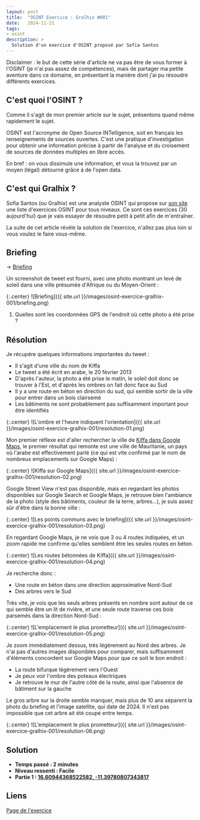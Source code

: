 ```yaml
---
layout: post
title:  "OSINT Exercice : Gralhix #001"
date:   2024-11-21
tags:
- osint
description: >
  Solution d'un exercice d'OSINT proposé par Sofia Santos
--- 
```


<aside><p>Disclaimer : le but de cette série d'article ne va pas être de vous former à l'OSINT (je n'ai pas assez de compétences), mais de partager ma petite aventure dans ce domaine, en présentant la manière dont j'ai pu résoudre différents exercices.</p></aside>

## C'est quoi l'OSINT ?

Comme il s'agit de mon premier article sur le sujet, présentons quand même rapidement le sujet. 

OSINT est l'acronyme de Open Source INTelligence, soit en français les renseignements de sources ouvertes. C'est une pratique d'investigation pour obtenir une information précise à partir de l'analyse et du croisement de sources de données multiples en libre accès. 

En bref : on vous dissimule une information, et vous la trouvez par un moyen (légal) détourné grâce à de l'open data.

## C'est qui Gralhix ?

Sofia Santos (ou Gralhix) est une analyste OSINT qui propose sur [son site](https://gralhix.com/) une liste d'exercices OSINT pour tous niveaux. Ce sont ces exercices (30 aujourd'hui) que je vais essayer de résoudre petit à petit afin de m'entraîner.

<aside><p>La suite de cet article révèle la solution de l'exercice, n'allez pas plus loin si vous voulez le faire vous-même.</p></aside>

## Briefing

→ [Briefing](https://gralhix.com/list-of-osint-exercises/osint-exercise-001/)  

Un screenshot de tweet est fourni, avec une photo montrant un levé de soleil dans une ville présumée d'Afrique ou du Moyen-Orient :

{:.center}
![Briefing]({{ site.url }}/images/osint-exercice-gralhix-001/briefing.png)

1. Quelles sont les coordonnées GPS de l'endroit où cette photo a été prise ?

## Résolution

Je récupère quelques informations importantes du tweet :
- Il s'agit d'une ville du nom de Kiffa 
- Le tweet a été écrit en arabe, le 20 février 2013
- D'après l'auteur, la photo a été prise le matin, le soleil doit donc se trouver à l'Est, et d'après les ombres on fait donc face au Sud
- Il y a une route en béton en direction du sud, qui semble sortir de la ville pour entrer dans un bois clairsemé
- Les bâtiments ne sont probablement pas suffisamment important pour être identifiés

{:.center}
![L'ombre et l'heure indiquent l'orientation]({{ site.url }}/images/osint-exercice-gralhix-001/resolution-01.png)

Mon premier réflexe est d'aller rechercher la ville de [Kiffa dans Google Maps](https://www.google.fr/maps/place/Kiffa,+Mauritanie/@16.6201526,-11.4283134,8597m), le premier résultat qui remonte est une ville de Mauritanie, un pays où l'arabe est effectivement parlé (ce qui est vite confirmé par le nom de nombreux emplacements sur Google Maps) :

{:.center}
![Kiffa sur Google Maps]({{ site.url }}/images/osint-exercice-gralhix-001/resolution-02.png)

Google Street View n'est pas disponible, mais en regardant les photos disponibles sur Google Search et Google Maps, je retrouve bien l'ambiance de la photo (style des bâtiments, couleur de la terre, arbres…), je suis assez sûr d'être dans la bonne ville :

{:.center}
![Les points communs avec le briefing]({{ site.url }}/images/osint-exercice-gralhix-001/resolution-03.png)

En regardant Google Maps, je ne vois que 3 ou 4 routes indiquées, et un zoom rapide me confirme qu'elles semblent être les seules routes en béton. 

{:.center}
![Les routes bétonnées de Kiffa]({{ site.url }}/images/osint-exercice-gralhix-001/resolution-04.png)

Je recherche donc :
- Une route en béton dans une direction approximative Nord-Sud
- Des arbres vers le Sud

Très vite, je vois que les seuls arbres présents en nombre sont autour de ce qui semble être un lit de rivière, et une seule route traverse ces bois parsemés dans la direction Nord-Sud :

{:.center}
![L'emplacement le plus prometteur]({{ site.url }}/images/osint-exercice-gralhix-001/resolution-05.png)

Je zoom immédiatement dessus, très légèrement au Nord des arbres. Je n'ai pas d'autres images disponibles pour comparer, mais suffisamment d'éléments concordent sur Google Maps pour que ce soit le bon endroit :
- La route bifurque légèrement vers l'Ouest 
- Je peux voir l'ombre des poteaux électriques 
- Je retrouve le mur de l'autre côté de la route, ainsi que l'absence de bâtiment sur la gauche

Le gros arbre sur la droite semble manquer, mais plus de 10 ans séparent la photo du briefing et l'image satellite, qui date de 2024. Il n'est pas impossible que cet arbre ait été coupé entre temps.

{:.center}
![L'emplacement le plus prometteur]({{ site.url }}/images/osint-exercice-gralhix-001/resolution-06.png)

## Solution

- **Temps passé : 2 minutes**
- **Niveau ressenti : Facile**
- **Partie 1 : [16.60944368522582, -11.39780807343817](https://www.google.com/maps?q=16.60944368522582,+-11.39780807343817)**


## Liens

[Page de l'exercice](https://gralhix.com/list-of-osint-exercises/osint-exercise-001/)    
